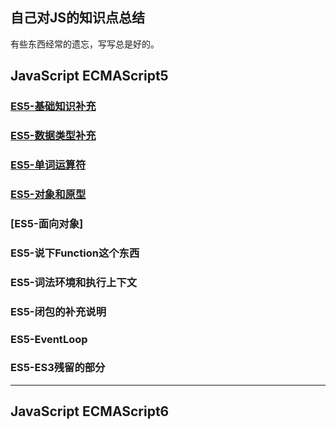 ## 自己对JS的知识点总结

<!-- 虽不是科班出身，但是做前端两年以来，总感觉自己少了对知识点的梳理和总结， -->
有些东西经常的遗忘，写写总是好的。

## JavaScript ECMAScript5
### [ES5-基础知识补充](es5/es5-basic/README.md)
### [ES5-数据类型补充](es5/es5-datatype/README.md)
### [ES5-单词运算符](es5/es5-word/README.md)
### [ES5-对象和原型](es5/es5-prototype/README.md)
### [ES5-面向对象]
### ES5-说下Function这个东西
### ES5-词法环境和执行上下文
### ES5-闭包的补充说明
### ES5-EventLoop
### ES5-ES3残留的部分


<!-- DOM类型声明 -->
<!-- DOM部分操作 -->
<!-- BOM部分说明 -->

---

## JavaScript ECMAScript6

<!-- 模式和设计模式 -->
<!-- 函数式 -->
<!-- Lodash源码学习 -->

<!-- 异步 -->
<!-- Vue -->